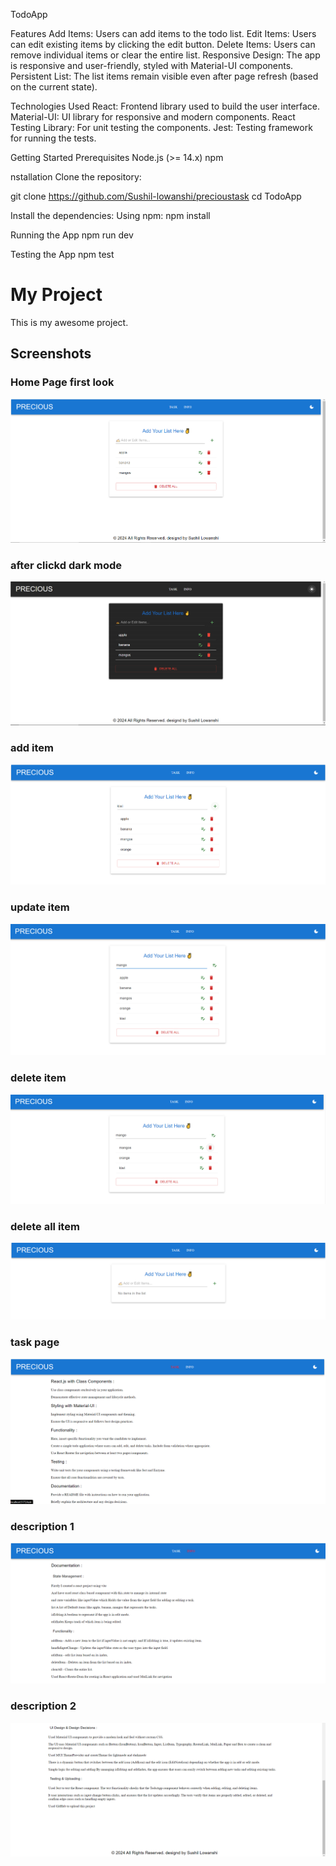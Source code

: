 <!-- # React + Vite

This template provides a minimal setup to get React working in Vite with HMR and some ESLint rules.

Currently, two official plugins are available:

- [@vitejs/plugin-react](https://github.com/vitejs/vite-plugin-react/blob/main/packages/plugin-react/README.md) uses [Babel](https://babeljs.io/) for Fast Refresh
- [@vitejs/plugin-react-swc](https://github.com/vitejs/vite-plugin-react-swc) uses [SWC](https://swc.rs/) for Fast Refresh -->


TodoApp 

Features
Add Items: Users can add items to the todo list.
Edit Items: Users can edit existing items by clicking the edit button.
Delete Items: Users can remove individual items or clear the entire list.
Responsive Design: The app is responsive and user-friendly, styled with Material-UI components.
Persistent List: The list items remain visible even after page refresh (based on the current state).

Technologies Used
React: Frontend library used to build the user interface.
Material-UI: UI library for responsive and modern components.
React Testing Library: For unit testing the components.
Jest: Testing framework for running the tests.

Getting Started
Prerequisites
Node.js (>= 14.x)
npm

nstallation
Clone the repository:

git clone https://github.com/Sushil-lowanshi/precioustask
cd TodoApp

Install the dependencies:
Using npm:
npm install

Running the App
npm run dev

Testing the App
npm test

# My Project

This is my awesome project.

## Screenshots

### Home Page first look
![Home Page first look](./src//assets//screenshorts//first.png)
### after clickd dark mode
![after clickd dark mode](./src//assets//screenshorts/2nd.png)
### add item
![add item](./src//assets//screenshorts/additem.png)
### update item
![update item](./src//assets//screenshorts/updateitem.png)
### delete item
![delete item](./src//assets//screenshorts/delete.png)
### delete all item
![delete all item](./src//assets//screenshorts/deleteall.png)
### task page
![task page](./src//assets//screenshorts/taskpage.png)
### description 1
![description 1](./src//assets//screenshorts/info1.png)
### description 2
![description 2](./src//assets//screenshorts/info2.png)




